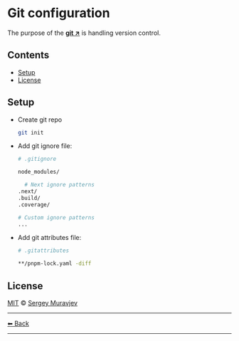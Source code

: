 # Git configuration

The purpose of the **[git ↗](https://git-scm.com/)** is handling version control.

## Contents

- [Setup](#setup)
- [License](#license)

## Setup

- Create git repo

  ```sh
  git init
  ```

- Add git ignore file:

  ```sh
  # .gitignore

  node_modules/

    # Next ignore patterns
  .next/
  .build/
  .coverage/

  # Custom ignore patterns
  ...
  ```

- Add git attributes file:

  ```sh
  # .gitattributes

  **/pnpm-lock.yaml -diff
  ```

## License

[MIT](../../LICENSE) © [Sergey Muravjev](https://github.com/muravjev)

---

[⬅ Back](../../README.md)

---
